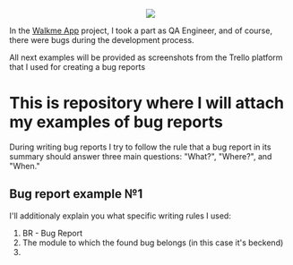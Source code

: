 <p align="center">
  <img src="https://img.shields.io/badge/Bug%20Report-0C3B72?style=for-the-badge&logo=Testomatio"/>
</p>

In the <a href="https://walkme.dog">Walkme App</a> project, I took a part as QA Engineer, and of course, there were bugs during the development process.

All next examples will be provided as screenshots from the Trello platform that I used for creating a bug reports


# This is repository where I will attach my examples of bug reports
During writing bug reports I try to follow the rule that a bug report in its summary should answer three main questions: "What?", "Where?", and "When."


## Bug report example №1

I'll additionaly explain you what specific writing rules I used: 
1. BR - Bug Report
2. The module to which the found bug belongs (in this case it's beckend)
3. 
